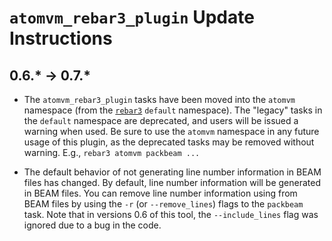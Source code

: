 <!---
  Copyright 2023 Fred Dushin <fred@dushin.net>

  SPDX-License-Identifier: Apache-2.0 OR LGPL-2.1-or-later
-->

# `atomvm_rebar3_plugin` Update Instructions

## 0.6.* -> 0.7.*

- The `atomvm_rebar3_plugin` tasks have been moved into the `atomvm` namespace (from the [`rebar3`](https://rebar3.org) `default` namespace).  The "legacy" tasks in the `default` namespace are deprecated, and users will be issued a warning when used.  Be sure to use the `atomvm` namespace in any future usage of this plugin, as the deprecated tasks may be removed without warning.  E.g., `rebar3 atomvm packbeam ...`

- The default behavior of not generating line number information in BEAM files has changed.  By default, line number information will be generated in BEAM files.  You can remove line number information using from BEAM files by using the `-r` (or `--remove_lines`) flags to the `packbeam` task.  Note that in versions 0.6 of this tool, the `--include_lines` flag was ignored due to a bug in the code.
